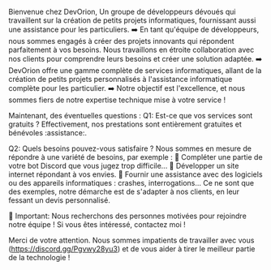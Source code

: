Bienvenue chez DevOrion, 
Un groupe de développeurs dévoués qui travaillent sur la création de petits projets informatiques, fournissant aussi une assistance pour les particuliers.
➡️ En tant qu'équipe de développeurs, nous sommes engagés à créer des projets innovants qui répondent parfaitement à vos besoins. Nous travaillons en étroite collaboration avec nos clients pour comprendre leurs besoins et créer une solution adaptée.
➡️ DevOrion offre une gamme complète de services informatiques, allant de la création de petits projets personnalisés à l'assistance informatique complète pour les particulier.
➡️ Notre objectif est l'excellence, et nous sommes fiers de notre expertise technique mise à votre service !

Maintenant, des éventuelles questions :
Q1: Est-ce que vos services sont gratuits ?
Effectivement, nos prestations sont entièrement gratuites et bénévoles :assistance:. 

Q2: Quels besoins pouvez-vous satisfaire ?
Nous sommes en mesure de répondre à une variété de besoins, par exemple :
🔵 Compléter une partie de votre bot Discord que vous jugez trop difficile...
🔵 Développer un site internet répondant à vos envies.
🔵 Fournir une assistance avec des logiciels ou des appareils informatiques : crashes, interrogations... 
Ce ne sont que des exemples, notre démarche est de s'adapter à nos clients, en leur fessant un devis personnalisé.

💬  Important:
Nous recherchons des personnes motivées pour rejoindre notre équipe ! Si vous êtes intéressé, contactez moi !


Merci de votre attention. Nous sommes impatients de travailler avec vous (https://discord.gg/Pgvwy28yu3) et de vous aider à tirer le meilleur partie de la technologie !
